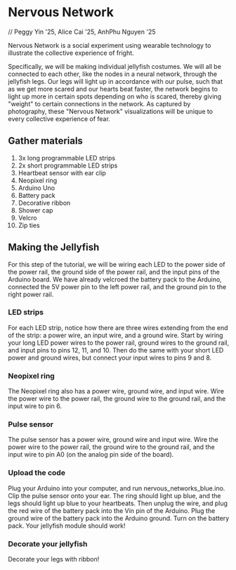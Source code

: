 # Nervous Network

// Peggy Yin '25, Alice Cai '25, AnhPhu Nguyen '25

Nervous Network is a social experiment using wearable technology to illustrate the collective experience of fright.

Specifically, we will be making individual jellyfish costumes. We will all be connected to each other, like the nodes in a neural network, through the jellyfish legs. Our legs will light up in accordance with our pulse, such that as we get more scared and our hearts beat faster, the network begins to light up more in certain spots depending on who is scared, thereby giving "weight" to certain connections in the network. As captured by photography, these "Nervous Network" visualizations will be unique to every collective experience of fear.

## Gather materials
1. 3x long programmable LED strips
2. 2x short programmable LED strips
3. Heartbeat sensor with ear clip
4. Neopixel ring
5. Arduino Uno
6. Battery pack
7. Decorative ribbon
8. Shower cap
9. Velcro
10. Zip ties

## Making the Jellyfish
For this step of the tutorial, we will be wiring each LED to the power side of the power rail, the ground side of the power rail, and the input pins of the Arduino board. We have already velcroed the battery pack to the Arduino, connected the 5V power pin to the left power rail, and the ground pin to the right power rail. 

### LED strips
For each LED strip, notice how there are three wires extending from the end of the strip: a power wire, an input wire, and a ground wire. Start by wiring your long LED power wires to the power rail, ground wires to the ground rail, and input pins to pins 12, 11, and 10. Then do the same with your short LED power and ground wires, but connect your input wires to pins 9 and 8.

### Neopixel ring
The Neopixel ring also has a power wire, ground wire, and input wire. Wire the power wire to the power rail, the ground wire to the ground rail, and the input wire to pin 6.

### Pulse sensor
The pulse sensor has a power wire, ground wire and input wire. Wire the power wire to the power rail, the ground wire to the ground rail, and the input wire to pin A0 (on the analog pin side of the board).

### Upload the code
Plug your Arduino into your computer, and run nervous_networks_blue.ino. Clip the pulse sensor onto your ear. The ring should light up blue, and the legs should light up blue to your heartbeats. Then unplug the wire, and plug the red wire of the battery pack into the Vin pin of the Arduino. Plug the ground wire of the battery pack into the Arduino ground. Turn on the battery pack. Your jellyfish module should work!

### Decorate your jellyfish
Decorate your legs with ribbon!
